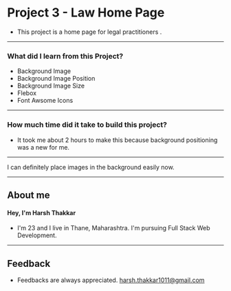 # **Project 3 - Law Home Page**

- This project is a home page for legal practitioners . 

---

### **What did I learn from this Project?**

 - Background Image
 - Background Image Position
 - Background Image Size
 - Flebox
 - Font Awsome Icons

---

### **How much time did it take to build this project?**

- It took me about 2 hours to make this because background positioning was a new for me.  

---

I can definitely place images in the background easily now.

---

## **About me**

#### **Hey, I'm Harsh Thakkar**

- I'm 23 and I live in Thane, Maharashtra. I'm pursuing Full Stack Web Development.

---

## **Feedback**
- Feedbacks are always appreciated. harsh.thakkar1011@gmail.com